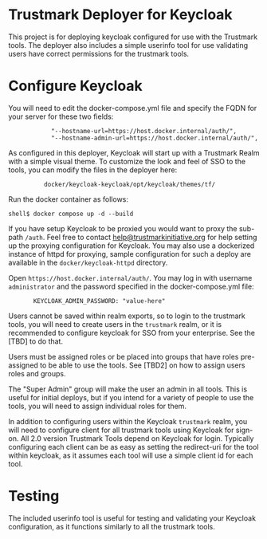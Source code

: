 Trustmark Deployer for Keycloak
==================
This project is for deploying keycloak configured for use with the Trustmark tools.  The deployer also includes a simple userinfo tool for use validating users have correct permissions for the trustmark tools.


Configure Keycloak
==================

You will need to edit the docker-compose.yml file and specify the FQDN for your server for these two fields:

```           
            "--hostname-url=https://host.docker.internal/auth/",
            "--hostname-admin-url=https://host.docker.internal/auth/",
```

As configured in this deployer, Keycloak will start up with a Trustmark Realm with a simple visual theme.  To customize the look and feel of SSO to the tools, you can modify the files in the deployer here:

```
          docker/keycloak-keycloak/opt/keycloak/themes/tf/
```

Run the docker container as follows:

```
shell$ docker compose up -d --build 
```

If you have setup Keycloak to be proxied you would want to proxy the sub-path `/auth`.   Feel free to contact help@trustmarkinitiative.org for help setting up the proxying configuration for Keycloak.  You may also use a dockerized instance of httpd for proxying, sample configuration for such a deploy are available in the ```docker/keycloak-httpd``` directory.

Open `https://host.docker.internal/auth/`. You may log in with username `administrator` and the password specified in the docker-compose.yml file:

```
       KEYCLOAK_ADMIN_PASSWORD: "value-here"
```

Users cannot be saved within realm exports, so to login to the trustmark tools, you will need to create users in the `trustmark` realm, or it is recommended to configure keycloak for SSO from your enterprise.  See the [TBD] to do that. 

Users must be assigned roles or be placed into groups that have roles pre-assigned to be able to use the tools.  See [TBD2] on how to assign users roles and groups.

The "Super Admin" group will make the user an admin in all tools.  This is useful for initial deploys, but if you intend for a variety of people to use the tools, you will need to assign individual roles for them.

In addition to configuring users within the Keycloak `trustmark` realm, you will need to configure client for all trustmark tools using Keycloak for sign-on.  All 2.0 version Trustmark Tools depend on Keycloak for login.  Typically configuring each client can be as easy as setting the redirect-uri for the tool within keycloak, as it assumes each tool will use a simple client id for each tool.

Testing
====

The included userinfo tool is useful for testing and validating your Keycloak configuration, as it functions similarly to all the trustmark tools.



